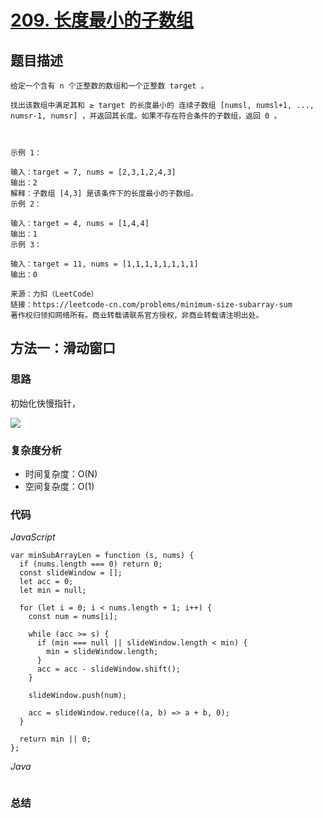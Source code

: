 # [209. 长度最小的子数组](https://leetcode-cn.com/problems/minimum-size-subarray-sum/)

## 题目描述

```
给定一个含有 n 个正整数的数组和一个正整数 target 。

找出该数组中满足其和 ≥ target 的长度最小的 连续子数组 [numsl, numsl+1, ..., numsr-1, numsr] ，并返回其长度。如果不存在符合条件的子数组，返回 0 。

 

示例 1：

输入：target = 7, nums = [2,3,1,2,4,3]
输出：2
解释：子数组 [4,3] 是该条件下的长度最小的子数组。
示例 2：

输入：target = 4, nums = [1,4,4]
输出：1
示例 3：

输入：target = 11, nums = [1,1,1,1,1,1,1,1]
输出：0

来源：力扣（LeetCode）
链接：https://leetcode-cn.com/problems/minimum-size-subarray-sum
著作权归领扣网络所有。商业转载请联系官方授权，非商业转载请注明出处。
```

## 方法一：滑动窗口

### 思路

初始化快慢指针，

![](https://cdn.jsdelivr.net/gh/yummy-zc/image-warehouse/images/algorithm44a234b3825b5e5c79205eb3cd6b56721807670ba7d6e07c5818ee8478ace2b9.jpg)

### 复杂度分析

- 时间复杂度：O(N)
- 空间复杂度：O(1)

### 代码

*JavaScript*

```JS
var minSubArrayLen = function (s, nums) {
  if (nums.length === 0) return 0;
  const slideWindow = [];
  let acc = 0;
  let min = null;

  for (let i = 0; i < nums.length + 1; i++) {
    const num = nums[i];

    while (acc >= s) {
      if (min === null || slideWindow.length < min) {
        min = slideWindow.length;
      }
      acc = acc - slideWindow.shift();
    }

    slideWindow.push(num);

    acc = slideWindow.reduce((a, b) => a + b, 0);
  }

  return min || 0;
};
```

*Java*

```Java

```

### **总结**
